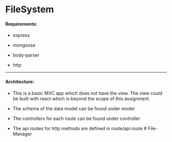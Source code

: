 # FileSystem

#### Requirements:

- express

- mongoose

- body-parser

- http

---

#### Architecture:

- This is a basic MVC app which does not have the view. The view could be built with react which is beyond the scope of this assignment.

- The schema of the data model can be found under model

- The controllers for each route can be found under controller

- The api routes for http methods are defined in route/api.route
#   F i l e - M a n a g e r  
 